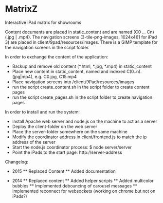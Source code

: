 MatrixZ
=======

Interactive iPad matrix for showrooms

Content documents are placed in static_content and are named (C0 ... Cn) (.jpg | .mp4).
The navigation screens (3-tile-png-images, 1024x461 for iPad 3) are placed in client/9pad/resources/images.
There is a GIMP template for the navigation screens in the script folder.

In order to exchange the content of the application:
- Backup and remove old content (*.html, *.jpg, *.mp4) in static_content
- Place new content in static_content, named and indexed C(0..n).(jpg|mp4), e.g. C0.jpg, C15.mp4
- Place navigation screens into /client/9Pad/resources/images
- run the script create_content.sh in the script folder to create content pages
- run the script create_pages.sh in the script folder to create navigation pages

In order to install and run the system:
- Install Apache web server and node.js on the machine to act as a server
- Deploy the client-folder on the web server
- Place the server-folder somewhere on the same machine
- Modify the coordinator address in client/frontend.js to match the ip address of the server
- Start the node.js coordinator process:
	$ node server/server
- Point the iPads to the start page: http://server-address


Changelog:
* 2015
** Replaced Content
** Added documentation

* 2014
** Replaced content
** Added helper scripts
** Added multicolor bubbles
** Implemented debouncing of carousel messages
** Implemented reconnect for websockets (working on chrome but not on iPads?)